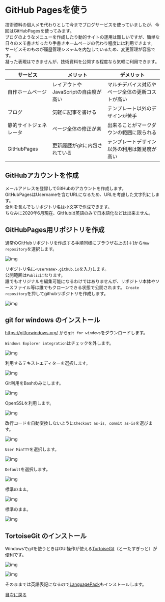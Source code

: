 # GitHub Pagesを使う

技術資料の個人メモ代わりとして今までブログサービスを使っていましたが、今回はGitHubPagesを使ってみます。  
ブログのようなメニューを作成したり動的サイトの運用は難しいですが、簡単な日々のメモ書きだったり手書きホームページの代わり程度には利用できます。  
サービスそのものが履歴管理システムを内包しているため、変更管理が容易です。  
凝った表現はできませんが、技術資料を公開する程度なら気軽に利用できます。

|サービス|メリット|デメリット|
|----|----|----|
|自作ホームページ|レイアウトやJavaScriptの自由度が高い|マルチデバイス対応やページ全体の更新コストが高い|
|ブログ|気軽に記事を書ける|テンプレート以外のデザインが苦手|
|静的サイトジェネレータ|ページ全体の修正が楽|出来ることがマークダウンの範囲に限られる|
|GitHubPages|更新履歴がgitに内包されている|テンプレートデザイン以外の利用は難易度が高い|

## GitHubアカウントを作成

メールアドレスを登録してGitHubのアカウントを作成します。  
GitHubPagesはUsernameを含むURLになるため、URLを考慮した文字列にします。  
全角を含んでもリポジトリ名は小文字で作成できます。  
ちなみに2020年6月現在、GitHubは英語のみで日本語化などは出来ません。

## GitHubPages用リポジトリを作成

通常のGitHubリポジトリを作成する手順同様にブラウザ右上の[＋]から`New repository`を選択します。

![img](img/github01.png "img")

リポジトリ名に`<UserName>.github.io`を入力します。  
公開範囲は`Public`になります。  
誰でもオリジナルを編集可能になるわけではありませんが、リポジトリ本体やソースファイル等は誰でもクローンできる状態で公開されます。
`Create repository`を押してgithubリポジトリを作成します。

![img](img/github02.png "img")

## git for windows のインストール

https://gitforwindows.org/ から`git for windows`をダウンロードします。  

`Windows Explorer integration`はチェックを外します。

![img](img/git01.png "img")

利用するテキストエディターを選択します。

![img](img/git02.png "img")

Git利用をBashのみにします。

![img](img/git03.png "img")

OpenSSLを利用します。

![img](img/git04.png "img")

改行コードを自動変換しないように`Checkout as-is, commit as-is`を選びます。

![img](img/git05.png "img")

`User MinTTY`を選択します。

![img](img/git06.png "img")

`Default`を選択します。

![img](img/git07.png "img")

標準のまま。

![img](img/git08.png "img")

標準のまま。

![img](img/git09.png "img")

## TortoiseGit のインストール

Windowsでgitを使うときはGUI操作が使える[TortoiseGit](https://tortoisegit.org/)（とーたすぎっと）が便利です。

![img](img/git11.png "img")

![img](img/git12.png "img")

そのままでは英語表記になるので[LanguagePack](https://tortoisegit.org/download/)もインストールします。

[目次に戻る](../index.md)
